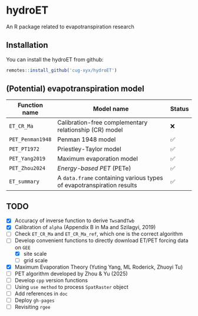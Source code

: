 # hydroET

An R package related to evapotranspiration research

## Installation

You can install the hydroET from github:

```R
remotes::install_github('cug-xyx/hydroET')
```

## (Potential) evapotranspiration model

| Function name    | Model name                                                            | Status |
| ---------------- | --------------------------------------------------------------------- | ------ |
| `ET_CR_Ma`       | Calibration-free complementary relationship (CR) model                | ❌     |
| `PET_Penman1948` | Penman 1948 model                                                     | ✅     |
| `PET_PT1972`     | Priestley-Taylor model                                                | ✅     |
| `PET_Yang2019`   | Maximum evaporation model                                             | ✅     |
| `PET_Zhou2024`   | *Energy-based PET* (PETe)                                             | ✅     |
| `ET_summary`     | A `data.frame` containing various types of evapotranspiration results | ✅     |


## TODO

- [x] Accuracy of inverse function to derive `Tws`and`Twb`
- [x] Calibration of `alpha` (Appendix B in Ma and Szilagyi, 2019)
- [ ] Check `ET_CR_Ma` and `ET_CR_Ma_ref`, which one is the correct algorithm
- [ ] Develop convenient functions to directly download ET/PET forcing data on `GEE`
  - [x] site scale
  - [ ] grid scale
- [x] Maximum Evaporation Theory (Yuting Yang, ML Roderick, Zhuoyi Tu)
- [ ] PET algorithm developed by Zhou & Yu (2025)
- [ ] Develop `cpp` version functions
- [ ] Using `use method` to process `SpatRaster` object
- [ ] Add references in `doc`
- [ ] Deploy `gh-pages`
- [ ] Revisiting `rgee`